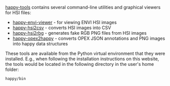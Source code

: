 [happy-tools](https://github.com/wairas/happy-tools) contains several command-line 
utilities and graphical viewers for HSI files:

* [happy-envi-viewer](happy-envi-viewer.md) - for viewing ENVI HSI images
* [happy-hsi2csv](happy-hsi2csv.md) - converts HSI images into CSV
* [happy-hsi2rbg](happy-hsi2rbg.md) - generates fake RGB PNG files from HSI images
* [happy-opex2happy](happy-opex2happy.md) - converts OPEX JSON annotations and PNG images into happy data structures

These tools are available from the Python virtual environment that they were
installed. E.g., when following the installation instructions on this website,
the tools would be located in the following directory in the user's home folder:

```bash
happy/bin
```
